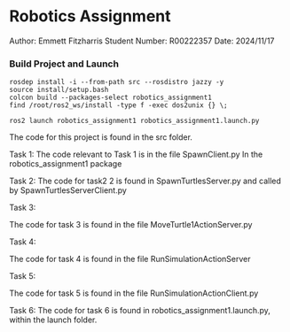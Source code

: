 # Robotics Assignment 

Author: Emmett Fitzharris
Student Number: R00222357
Date: 2024/11/17

### Build Project and Launch
```
rosdep install -i --from-path src --rosdistro jazzy -y
source install/setup.bash
colcon build --packages-select robotics_assignment1
find /root/ros2_ws/install -type f -exec dos2unix {} \;

ros2 launch robotics_assignment1 robotics_assignment1.launch.py
```

The code for this project is found in the src folder. 

Task 1:
The code relevant to Task 1 is in the file SpawnClient.py 
In the robotics_assignment1 package

Task 2:
The code for task2 2 is found in SpawnTurtlesServer.py and called by SpawnTurtlesServerClient.py

Task 3:

The code for task 3 is found in the file MoveTurtle1ActionServer.py

Task 4:

The code for task 4 is found in the file RunSimulationActionServer

Task 5:

The code for task 5 is found in the file RunSimulationActionClient.py

Task 6:
The code for task 6 is found in robotics_assignment1.launch.py, within the launch folder. 
